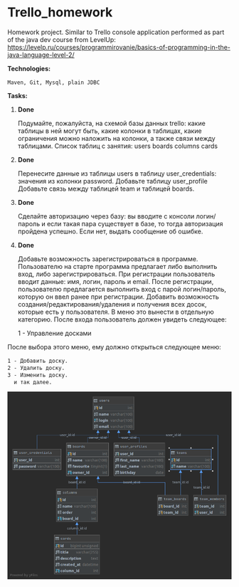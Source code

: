 # Trello_homework
Homework project. Similar to Trello console application performed as part of the java dev course from LevelUp:
https://levelp.ru/courses/programmirovanie/basics-of-programming-in-the-java-language-level-2/

**Technologies:**

    Maven, Git, Mysql, plain JDBC

**Tasks:**

1. **Done**

    Подумайте, пожалуйста, на схемой базы данных trello: какие таблицы в ней могут быть, какие колонки в таблицах, какие ограничения можно наложить на колонки, а также связи между таблицами.
    Список таблиц с занятия:
        users
        boards
        columns
        cards
        
2. **Done**

    Перенесите данные из таблицы users в таблицу user_credentials: значения из колонки password.
    Добавьте таблицу user_profile
    Добавьте связь между таблицей team и таблицей boards.

3. **Done**

    Сделайте авторизацию через базу: вы вводите с консоли логин/пароль и если такая пара существует в базе, то тогда авторизация пройдена успешно. Если нет, выдать сообщение об ошибке.

4. **Done**

    Добавьте возможность зарегистрироваться в программе. Пользователю на старте программа предлагает либо выполнить вход, либо зарегистрироваться. При регистрации пользователь вводит данные: имя, логин, пароль и email. После регистрации, пользователю предлагается выполнить вход с парой логин/пароль, которую он ввел ранее при регистрации.
    Добавить возможность создания/редактирования/удаления и получения всех досок, которые есть у пользователя. 
В меню это вынести в отдельную категорию. После входа пользователь должен увидеть следующее:

    1 - Управление досками
    
После выбора этого меню, ему должно открыться следующее меню:
 
    1 - Добавить доску.
    2 - Удалить доску.
    3 - Изменить доску.
      и так далее. 

![db diagram](db_diagram.png)
